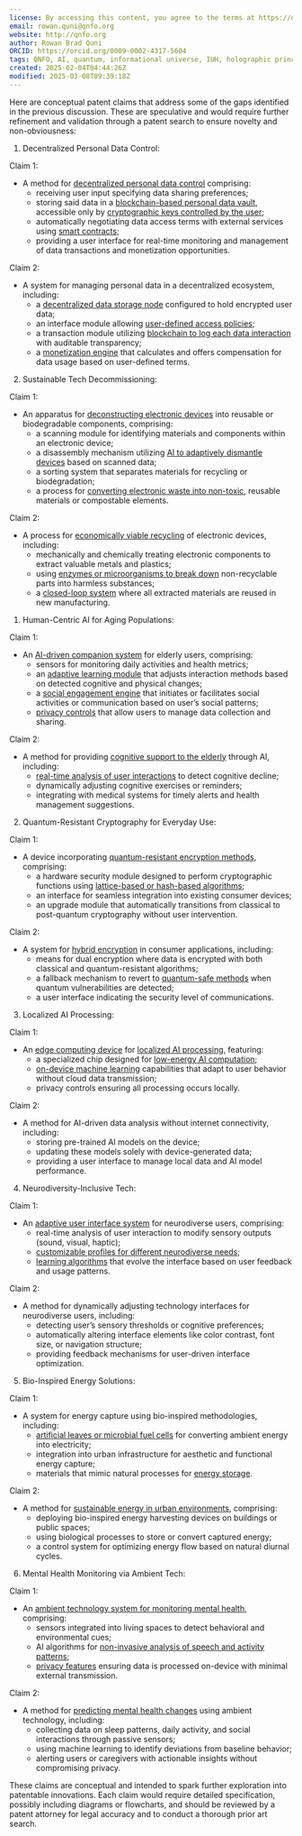 ```yaml
---
license: By accessing this content, you agree to the terms at https://qnfo.org/LICENSE
email: rowan.quni@qnfo.org
website: http://qnfo.org
author: Rowan Brad Quni
ORCID: https://orcid.org/0009-0002-4317-5604
tags: QNFO, AI, quantum, informational universe, IUH, holographic principle
created: 2025-02-04T04:44:26Z
modified: 2025-03-08T09:39:18Z
---
```


Here are conceptual patent claims that address some of the gaps identified in the previous discussion. These are speculative and would require further refinement and validation through a patent search to ensure novelty and non-obviousness:

1. Decentralized Personal Data Control:

Claim 1:

- A method for [decentralized personal data control](https://x.com/i/grok?text=decentralized%20personal%20data%20control) comprising:
    - receiving user input specifying data sharing preferences;
    - storing said data in a [blockchain-based personal data vault](https://x.com/i/grok?text=blockchain-based%20personal%20data%20vault), accessible only by [cryptographic keys controlled by the user](https://x.com/i/grok?text=cryptographic%20keys%20controlled%20by%20the%20user);
    - automatically negotiating data access terms with external services using [smart contracts](https://x.com/i/grok?text=smart%20contracts);
    - providing a user interface for real-time monitoring and management of data transactions and monetization opportunities.

Claim 2:

- A system for managing personal data in a decentralized ecosystem, including:
    - a [decentralized data storage node](https://x.com/i/grok?text=decentralized%20data%20storage%20node) configured to hold encrypted user data;
    - an interface module allowing [user-defined access policies](https://x.com/i/grok?text=user-defined%20access%20policies);
    - a transaction module utilizing [blockchain to log each data interaction](https://x.com/i/grok?text=blockchain%20to%20log%20each%20data%20interaction) with auditable transparency;
    - a [monetization engine](https://x.com/i/grok?text=monetization%20engine) that calculates and offers compensation for data usage based on user-defined terms.

2. Sustainable Tech Decommissioning:

Claim 1:

- An apparatus for [deconstructing electronic devices](https://x.com/i/grok?text=deconstructing%20electronic%20devices) into reusable or biodegradable components, comprising:
    - a scanning module for identifying materials and components within an electronic device;
    - a disassembly mechanism utilizing [AI to adaptively dismantle devices](https://x.com/i/grok?text=AI%20to%20adaptively%20dismantle%20devices) based on scanned data;
    - a sorting system that separates materials for recycling or biodegradation;
    - a process for [converting electronic waste into non-toxic](https://x.com/i/grok?text=converting%20electronic%20waste%20into%20non-toxic), reusable materials or compostable elements.

Claim 2:

- A process for [economically viable recycling](https://x.com/i/grok?text=economically%20viable%20recycling) of electronic devices, including:
    - mechanically and chemically treating electronic components to extract valuable metals and plastics;
    - using [enzymes or microorganisms to break down](https://x.com/i/grok?text=enzymes%20or%20microorganisms%20to%20break%20down) non-recyclable parts into harmless substances;
    - a [closed-loop system](https://x.com/i/grok?text=closed-loop%20system) where all extracted materials are reused in new manufacturing.

1. Human-Centric AI for Aging Populations:

Claim 1:

- An [AI-driven companion system](https://x.com/i/grok?text=AI-driven%20companion%20system) for elderly users, comprising:
    - sensors for monitoring daily activities and health metrics;
    - an [adaptive learning module](https://x.com/i/grok?text=adaptive%20learning%20module) that adjusts interaction methods based on detected cognitive and physical changes;
    - a [social engagement engine](https://x.com/i/grok?text=social%20engagement%20engine) that initiates or facilitates social activities or communication based on user’s social patterns;
    - [privacy controls](https://x.com/i/grok?text=privacy%20controls) that allow users to manage data collection and sharing.

Claim 2:

- A method for providing [cognitive support to the elderly](https://x.com/i/grok?text=cognitive%20support%20to%20the%20elderly) through AI, including:
    - [real-time analysis of user interactions](https://x.com/i/grok?text=real-time%20analysis%20of%20user%20interactions) to detect cognitive decline;
    - dynamically adjusting cognitive exercises or reminders;
    - integrating with medical systems for timely alerts and health management suggestions.

2. Quantum-Resistant Cryptography for Everyday Use:

Claim 1:

- A device incorporating [quantum-resistant encryption methods](https://x.com/i/grok?text=quantum-resistant%20encryption%20methods), comprising:
    - a hardware security module designed to perform cryptographic functions using [lattice-based or hash-based algorithms](https://x.com/i/grok?text=lattice-based%20or%20hash-based%20algorithms);
    - an interface for seamless integration into existing consumer devices;
    - an upgrade module that automatically transitions from classical to post-quantum cryptography without user intervention.

Claim 2:

- A system for [hybrid encryption](https://x.com/i/grok?text=hybrid%20encryption) in consumer applications, including:
    - means for dual encryption where data is encrypted with both classical and quantum-resistant algorithms;
    - a fallback mechanism to revert to [quantum-safe methods](https://x.com/i/grok?text=quantum-safe%20methods) when quantum vulnerabilities are detected;
    - a user interface indicating the security level of communications.

3. Localized AI Processing:

Claim 1:

- An [edge computing device](https://x.com/i/grok?text=edge%20computing%20device) for [localized AI processing](https://x.com/i/grok?text=localized%20AI%20processing), featuring:
    - a specialized chip designed for [low-energy AI computation](https://x.com/i/grok?text=low-energy%20AI%20computation);
    - [on-device machine learning](https://x.com/i/grok?text=on-device%20machine%20learning) capabilities that adapt to user behavior without cloud data transmission;
    - privacy controls ensuring all processing occurs locally.

Claim 2:

- A method for AI-driven data analysis without internet connectivity, including:
    - storing pre-trained AI models on the device;
    - updating these models solely with device-generated data;
    - providing a user interface to manage local data and AI model performance.

4. Neurodiversity-Inclusive Tech:

Claim 1:

- An [adaptive user interface system](https://x.com/i/grok?text=adaptive%20user%20interface%20system) for neurodiverse users, comprising:
    - real-time analysis of user interaction to modify sensory outputs (sound, visual, haptic);
    - [customizable profiles for different neurodiverse needs](https://x.com/i/grok?text=customizable%20profiles%20for%20different%20neurodiverse%20needs);
    - [learning algorithms](https://x.com/i/grok?text=learning%20algorithms) that evolve the interface based on user feedback and usage patterns.

Claim 2:

- A method for dynamically adjusting technology interfaces for neurodiverse users, including:
    - detecting user’s sensory thresholds or cognitive preferences;
    - automatically altering interface elements like color contrast, font size, or navigation structure;
    - providing feedback mechanisms for user-driven interface optimization.

5. Bio-Inspired Energy Solutions:

Claim 1:

- A system for energy capture using bio-inspired methodologies, including:
    - [artificial leaves or microbial fuel cells](https://x.com/i/grok?text=artificial%20leaves%20or%20microbial%20fuel%20cells) for converting ambient energy into electricity;
    - integration into urban infrastructure for aesthetic and functional energy capture;
    - materials that mimic natural processes for [energy storage](https://x.com/i/grok?text=energy%20storage).

Claim 2:

- A method for [sustainable energy in urban environments](https://x.com/i/grok?text=sustainable%20energy%20in%20urban%20environments), comprising:
    - deploying bio-inspired energy harvesting devices on buildings or public spaces;
    - using biological processes to store or convert captured energy;
    - a control system for optimizing energy flow based on natural diurnal cycles.

6. Mental Health Monitoring via Ambient Tech:

Claim 1:

- An [ambient technology system for monitoring mental health](https://x.com/i/grok?text=ambient%20technology%20system%20for%20monitoring%20mental%20health), comprising:
    - sensors integrated into living spaces to detect behavioral and environmental cues;
    - AI algorithms for [non-invasive analysis of speech and activity patterns](https://x.com/i/grok?text=non-invasive%20analysis%20of%20speech%20and%20activity%20patterns);
    - [privacy features](https://x.com/i/grok?text=privacy%20features) ensuring data is processed on-device with minimal external transmission.

Claim 2:

- A method for [predicting mental health changes](https://x.com/i/grok?text=predicting%20mental%20health%20changes) using ambient technology, including:
    - collecting data on sleep patterns, daily activity, and social interactions through passive sensors;
    - using machine learning to identify deviations from baseline behavior;
    - alerting users or caregivers with actionable insights without compromising privacy.

These claims are conceptual and intended to spark further exploration into patentable innovations. Each claim would require detailed specification, possibly including diagrams or flowcharts, and should be reviewed by a patent attorney for legal accuracy and to conduct a thorough prior art search.
